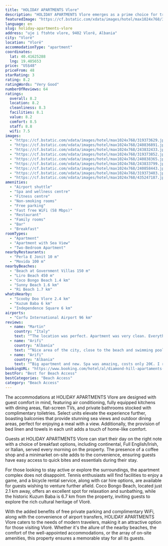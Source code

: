```yaml
---
title: "HOLIDAY APARTMENTS Vlore"
description: "HOLIDAY APARTMENTS Vlore emerges as a prime choice for travelers seeking a blend of comfort and convenience in the heart of Vlorë."
featuredImage: "https://cf.bstatic.com/xdata/images/hotel/max1024x768/319373629.jpg?k=fa058134785872242044121f31ab1ce7e2322821ce5d5935e4fa5f3598158f37&o=&hp=1"
language: en
slug: holiday-apartments-vlore
address: "uje i ftohte vlore, 9402 Vlorë, Albania"
city: "Vlorë"
location: "Vlorë"
accommodationType: "apartment"
coordinates:
  lat: 40.41625288
  lng: 19.485653
price: "US$48"
priceFrom: 48
starRating: 3
rating: 8.2
ratingWords: "Very Good"
numberOfReviews: 64
ratings:
  overall: 8.2
  location: 8.2
  cleanliness: 8.3
  facilities: 8.1
  value: 8.2
  comfort: 8.5
  staff: 8.8
  wifi: 7.5
images:
  - "https://cf.bstatic.com/xdata/images/hotel/max1024x768/319373629.jpg?k=fa058134785872242044121f31ab1ce7e2322821ce5d5935e4fa5f3598158f37&o=&hp=1"
  - "https://cf.bstatic.com/xdata/images/hotel/max1024x768/240836891.jpg?k=2093b0d2db9ff032348b70cfb04f56235e695b2698d3ad50780feb5c90729ecf&o=&hp=1"
  - "https://cf.bstatic.com/xdata/images/hotel/max1024x768/243832433.jpg?k=79bbce12bed8a465c55c4f0dbe16456cfc39891555c8e94597cb716e9d38b12f&o=&hp=1"
  - "https://cf.bstatic.com/xdata/images/hotel/max1024x768/319373852.jpg?k=35fbc691be5677bce3a7c3dcfc110a9f32f4c49531be4bab4b091683a4b71d42&o=&hp=1"
  - "https://cf.bstatic.com/xdata/images/hotel/max1024x768/240838365.jpg?k=33bd03f62c119eab823219aacbcd36840f18d22f0e03c5701e1a95a339001513&o=&hp=1"
  - "https://cf.bstatic.com/xdata/images/hotel/max1024x768/243833799.jpg?k=c7cce7683291909d77f74cbaa95d474afc13c808c325f426cecb0d54c943976b&o=&hp=1"
  - "https://cf.bstatic.com/xdata/images/hotel/max1024x768/240858443.jpg?k=9febb2186fd079ce3d197d0bcdfdf0e234959931af653e457539c3668170bc8d&o=&hp=1"
  - "https://cf.bstatic.com/xdata/images/hotel/max1024x768/319373403.jpg?k=efd833da751d783ea975befe29392c0ca11b9bc5482d7db1e067edb47423ba70&o=&hp=1"
  - "https://cf.bstatic.com/xdata/images/hotel/max1024x768/435247187.jpg?k=4f40fe60d3450b94f04b3bec285470e6e579a969d5eedf19b97cab9175e5655a&o=&hp=1"
amenities:
  - "Airport shuttle"
  - "Spa and wellness centre"
  - "Fitness centre"
  - "Non-smoking rooms"
  - "Free parking"
  - "Fast free WiFi (58 Mbps)"
  - "Restaurant"
  - "Family rooms"
  - "Bar"
  - "Breakfast"
roomTypes:
  - "Apartment"
  - "Apartment with Sea View"
  - "Two-Bedroom Apartment"
nearbyRestaurants:
  - "Perla E Jonit 10 m"
  - "Movida 100 m"
nearbyBeaches:
  - "Beach at Government Villas 150 m"
  - "Liro Beach 450 m"
  - "Coco Bongo Beach 1.4 km"
  - "Sunny Beach 1.6 km"
  - "Ri Beach 1.7 km"
whatsNearby:
  - "Scooby Doo Vlore 2.4 km"
  - "Kuzum Baba 6 km"
  - "Independence Square 6 km"
airports:
  - "Corfu International Airport 96 km"
reviews:
  - name: "Martin"
    country: "Italy"
    text: "“The location was perfect. Apartment was very clean. Everything was right”"
  - name: "Arifi"
    country: "Albania"
    text: "“Nice area of the city, close to the beach and swimming pool on the site(with payment) but clean and water slide.”"
  - name: "Arifi"
    country: "Albania"
    text: "“Big apartment and new. Spa was amazing, costs only 20€. I recomend”"
bookingURL: "https://www.booking.com/hotel/al/diamond-hill-apartaments-vlore.en-gb.html?aid=8035640"
bestFor: "Best for Beach Access"
bestCategories: "Beach Access"
category: "Beach Access"
---
```


The accommodations at HOLIDAY APARTMENTS Vlore are designed with guest comfort in mind, featuring air conditioning, fully equipped kitchens with dining areas, flat-screen TVs, and private bathrooms stocked with complimentary toiletries. Select units elevate the experience further, boasting balconies that provide stunning sea views and outdoor dining areas, perfect for enjoying a meal with a view. Additionally, the provision of bed linen and towels in each unit adds a touch of home-like comfort.

Guests at HOLIDAY APARTMENTS Vlore can start their day on the right note with a choice of breakfast options, including continental, Full English/Irish, or Italian, served every morning on the property. The presence of a coffee shop and a minimarket on-site adds to the convenience, ensuring guests have easy access to quick bites and essentials during their stay.

For those looking to stay active or explore the surroundings, the apartment complex does not disappoint. Tennis enthusiasts will find facilities to enjoy a game, and a bicycle rental service, along with car hire options, are available for guests wishing to venture further afield. Coco Bongo Beach, located just 2.1 km away, offers an excellent spot for relaxation and sunbathing, while the historic Kuzum Baba is 6.7 km from the property, inviting guests to explore the rich cultural heritage of Vlorë.

With the added benefits of free private parking and complimentary WiFi, along with the convenience of airport transfers, HOLIDAY APARTMENTS Vlore caters to the needs of modern travelers, making it an attractive option for those visiting Vlorë. Whether it's the allure of the nearby beaches, the comfort of the well-appointed accommodations, or the array of on-site amenities, this property ensures a memorable stay for all its guests.